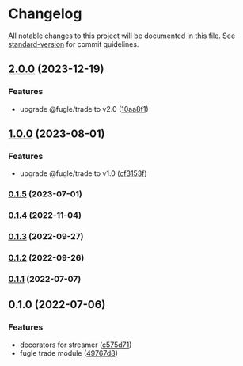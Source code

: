 # Changelog

All notable changes to this project will be documented in this file. See [standard-version](https://github.com/conventional-changelog/standard-version) for commit guidelines.

## [2.0.0](https://github.com/fugle-dev/fugle-trade-nest/compare/v1.0.0...v2.0.0) (2023-12-19)


### Features

* upgrade @fugle/trade to v2.0 ([10aa8f1](https://github.com/fugle-dev/fugle-trade-nest/commit/10aa8f16fd27e52ebe9e2943cb62da6488529204))

## [1.0.0](https://github.com/fugle-dev/fugle-trade-nest/compare/v0.1.5...v1.0.0) (2023-08-01)


### Features

* upgrade @fugle/trade to v1.0 ([cf3153f](https://github.com/fugle-dev/fugle-trade-nest/commit/cf3153fad4ba857acdbbf99146a235f8c9633bd0))

### [0.1.5](https://github.com/fugle-dev/fugle-trade-nest/compare/v0.1.4...v0.1.5) (2023-07-01)

### [0.1.4](https://github.com/fugle-dev/fugle-trade-nest/compare/v0.1.3...v0.1.4) (2022-11-04)

### [0.1.3](https://github.com/fugle-dev/fugle-trade-nest/compare/v0.1.2...v0.1.3) (2022-09-27)

### [0.1.2](https://github.com/fugle-dev/fugle-trade-nest/compare/v0.1.1...v0.1.2) (2022-09-26)

### [0.1.1](https://github.com/fugle-dev/fugle-trade-nest/compare/v0.1.0...v0.1.1) (2022-07-07)

## 0.1.0 (2022-07-06)


### Features

* decorators for streamer ([c575d71](https://github.com/fugle-dev/fugle-trade-nest/commit/c575d71aee4cbb7efeeb55b90e9aece90b849694))
* fugle trade module ([49767d8](https://github.com/fugle-dev/fugle-trade-nest/commit/49767d8412fb667197c61feb25d3a9030376e71b))
